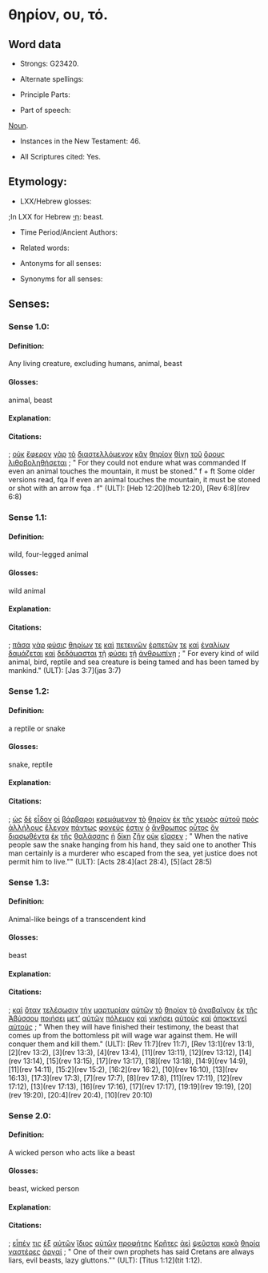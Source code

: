 # θηρίον, ου, τό.

<!-- Status: S2=NeedsFinalCheck -->
<!-- Lexica used for edits: BDAG, FFM, LN, A-S  -->

## Word data 

* Strongs: G23420.


* Alternate spellings:

* Principle Parts: 

* Part of speech: 

[Noun](http://ugg.readthedocs.io/en/latest/noun.html). 

* Instances in the New Testament: 46.

* All Scriptures cited: Yes.

## Etymology: 

* LXX/Hebrew glosses: 

;In LXX for Hebrew [חַי](//en-uhal/H2416): beast.

* Time Period/Ancient Authors: 

* Related words: 

* Antonyms for all senses:

* Synonyms for all senses: 

## Senses:

### Sense  1.0: 

#### Definition: 

Any living creature, excluding humans, animal, beast

#### Glosses: 

animal, beast

#### Explanation: 

#### Citations: 
 

; [οὐκ](../G37560/01.md) [ἔφερον](../G53420/01.md) [γὰρ](../G10630/01.md) [τὸ](../G35880/01.md) [διαστελλόμενον](../G12910/01.md) [κἂν](../G25790/01.md) [θηρίον](../G23420/01.md) [θίγῃ](../G23450/01.md) [τοῦ](../G35880/01.md) [ὄρους](../G37350/01.md) [λιθοβοληθήσεται](../G30360/01.md)
; " For they could not endure what was commanded If even an animal touches the mountain, it must be stoned." f + ft Some older versions read, fqa If even an animal touches the mountain, it must be stoned or shot with an arrow fqa . f" (ULT): 
[Heb 12:20](heb 12:20), [Rev 6:8](rev 6:8)

### Sense  1.1: 

#### Definition: 

wild, four-legged animal 

#### Glosses: 

wild animal 

#### Explanation: 

#### Citations: 

; [πᾶσα](../G39560/01.md) [γὰρ](../G10630/01.md) [φύσις](../G54490/01.md) [θηρίων](../G23420/01.md) [τε](../G50370/01.md) [καὶ](../G25320/01.md) [πετεινῶν](../G40710/01.md) [ἑρπετῶν](../G20620/01.md) [τε](../G50370/01.md) [καὶ](../G25320/01.md) [ἐναλίων](../G17240/01.md) [δαμάζεται](../G11500/01.md) [καὶ](../G25320/01.md) [δεδάμασται](../G11500/01.md) [τῇ](../G35880/01.md) [φύσει](../G54490/01.md) [τῇ](../G35880/01.md) [ἀνθρωπίνῃ](../G04420/01.md)
; " For every kind of wild animal, bird, reptile and sea creature is being tamed and has been tamed by mankind." (ULT): 
[Jas 3:7](jas 3:7)

### Sense  1.2: 

#### Definition: 

a reptile or snake

#### Glosses: 

snake, reptile
  

#### Explanation: 

#### Citations: 

; [ὡς](../G56130/01.md) [δὲ](../G11610/01.md) [εἶδον](../G37080/01.md) [οἱ](../G35880/01.md) [βάρβαροι](../G09150/01.md) [κρεμάμενον](../G29100/01.md) [τὸ](../G35880/01.md) [θηρίον](../G23420/01.md) [ἐκ](../G15370/01.md) [τῆς](../G35880/01.md) [χειρὸς](../G54950/01.md) [αὐτοῦ](../G08460/01.md) [πρὸς](../G43140/01.md) [ἀλλήλους](../G02400/01.md) [ἔλεγον](../G30040/01.md) [πάντως](../G38430/01.md) [φονεύς](../G54060/01.md) [ἐστιν](../G99999/01.md) [ὁ](../G35880/01.md) [ἄνθρωπος](../G04440/01.md) [οὗτος](../G37780/01.md) [ὃν](../G37390/01.md) [διασωθέντα](../G12950/01.md) [ἐκ](../G15370/01.md) [τῆς](../G35880/01.md) [θαλάσσης](../G22810/01.md) [ἡ](../G35880/01.md) [δίκη](../G13490/01.md) [ζῆν](../G21980/01.md) [οὐκ](../G37560/01.md) [εἴασεν](../G14390/01.md)
; " When the native people saw the snake hanging from his hand, they said one to another This man certainly is a murderer who escaped from the sea, yet justice does not permit him to live."" (ULT): 
[Acts 28:4](act 28:4), [5](act 28:5)

### Sense  1.3: 

#### Definition: 

Animal-like beings of a transcendent kind

#### Glosses: 

beast

#### Explanation: 

#### Citations: 

; [καὶ](../G25320/01.md) [ὅταν](../G37520/01.md) [τελέσωσιν](../G50550/01.md) [τὴν](../G35880/01.md) [μαρτυρίαν](../G31410/01.md) [αὐτῶν](../G08460/01.md) [τὸ](../G35880/01.md) [θηρίον](../G23420/01.md) [τὸ](../G35880/01.md) [ἀναβαῖνον](../G03050/01.md) [ἐκ](../G15370/01.md) [τῆς](../G35880/01.md) [Ἀβύσσου](../G00120/01.md) [ποιήσει](../G41600/01.md) [μετ’](../G33260/01.md) [αὐτῶν](../G08460/01.md) [πόλεμον](../G41710/01.md) [καὶ](../G25320/01.md) [νικήσει](../G35280/01.md) [αὐτοὺς](../G08460/01.md) [καὶ](../G25320/01.md) [ἀποκτενεῖ](../G06150/01.md) [αὐτούς](../G08460/01.md)
; " When they will have finished their testimony, the beast that comes up from the bottomless pit will wage war against them. He will conquer them and kill them." (ULT): 
[Rev 11:7](rev 11:7), [Rev 13:1](rev 13:1), [2](rev 13:2), [3](rev 13:3), [4](rev 13:4), [11](rev 13:11), [12](rev 13:12), [14](rev 13:14), [15](rev 13:15), [17](rev 13:17), [18](rev 13:18), [14:9](rev 14:9), [11](rev 14:11), [15:2](rev 15:2), [16:2](rev 16:2), [10](rev 16:10), [13](rev 16:13), [17:3](rev 17:3), [7](rev 17:7), [8](rev 17:8), [11](rev 17:11), [12](rev 17:12), [13](rev 17:13), [16](rev 17:16), [17](rev 17:17), [19:19](rev 19:19), [20](rev 19:20), [20:4](rev 20:4), [10](rev 20:10)

### Sense  2.0: 

#### Definition: 

A wicked person who acts like a beast 

#### Glosses: 

beast,  wicked person

#### Explanation: 

#### Citations: 

; [εἶπέν](../G30040/01.md) [τις](../G51000/01.md) [ἐξ](../G15370/01.md) [αὐτῶν](../G08460/01.md) [ἴδιος](../G23980/01.md) [αὐτῶν](../G08460/01.md) [προφήτης](../G43960/01.md) [Κρῆτες](../G29120/01.md) [ἀεὶ](../G01040/01.md) [ψεῦσται](../G55830/01.md) [κακὰ](../G25560/01.md) [θηρία](../G23420/01.md) [γαστέρες](../G10640/01.md) [ἀργαί](../G06920/01.md)
; " One of their own prophets has said Cretans are always liars, evil beasts, lazy gluttons."" (ULT): 
[Titus 1:12](tit 1:12).

